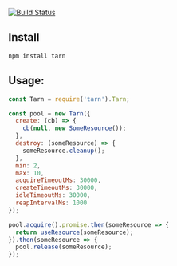 [![Build Status](https://travis-ci.org/Vincit/tarn.js.svg?branch=master)](https://travis-ci.org/Vincit/tarn.js)

## Install

```
npm install tarn
```

## Usage:

```js
const Tarn = require('tarn').Tarn;

const pool = new Tarn({
  create: (cb) => {
    cb(null, new SomeResource());
  },
  destroy: (someResource) => {
    someResource.cleanup();
  },
  min: 2,
  max: 10,
  acquireTimeoutMs: 30000,
  createTimeoutMs: 30000,
  idleTimeoutMs: 30000,
  reapIntervalMs: 1000
});

pool.acquire().promise.then(someResource => {
  return useResource(someResource);
}).then(someResource => {
  pool.release(someResource);
});
```
